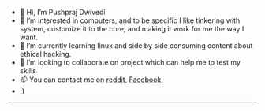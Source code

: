 - 👋 Hi, I’m Pushpraj Dwivedi
- 👀 I’m interested in computers, and to be specific I like tinkering with system, customize it to the core, and making it work for me the way I want.
- 🌱 I’m currently learning linux and side by side consuming content about ethical hacking. 
- 💞️ I’m looking to collaborate on project which can help me to test my skills 
- 📫 You can contact me on [reddit](https://www.reddit.com/user/ssa4ap), [Facebook](https://www.facebook.com/ssa4ap).
- :) 








___________________________________________________________________________________________________________________________

<!---
Pushpraj19/Pushpraj19 is a ✨ special ✨ repository because its `README.md` (this file) appears on your GitHub profile.
You can click the Preview link to take a look at your changes.
--->
